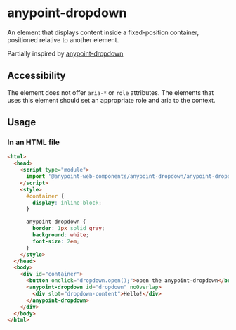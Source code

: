 # anypoint-dropdown

An element that displays content inside a fixed-position container, positioned relative to another element.

Partially inspired by [anypoint-dropdown](https://github.com/PolymerElements/anypoint-dropdown)

## Accessibility

The element does not offer `aria-*` or `role` attributes. The elements that uses this element should set an appropriate role and aria to the context.

## Usage

### In an HTML file

```html
<html>
  <head>
    <script type="module">
      import '@anypoint-web-components/anypoint-dropdown/anypoint-dropdown.js';
    </script>
    <style>
      #container {
        display: inline-block;
      }

      anypoint-dropdown {
        border: 1px solid gray;
        background: white;
        font-size: 2em;
      }
    </style>
  </head>
  <body>
    <div id="container">
      <button onclick="dropdown.open();">open the anypoint-dropdown</button>
      <anypoint-dropdown id="dropdown" noOverlap>
        <div slot="dropdown-content">Hello!</div>
      </anypoint-dropdown>
    </div>
  </body>
</html>
```
